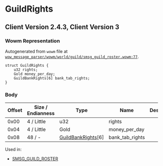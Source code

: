 # GuildRights

## Client Version 2.4.3, Client Version 3

### Wowm Representation

Autogenerated from `wowm` file at [`wow_message_parser/wowm/world/guild/smsg_guild_roster.wowm:77`](https://github.com/gtker/wow_messages/tree/main/wow_message_parser/wowm/world/guild/smsg_guild_roster.wowm#L77).
```rust,ignore
struct GuildRights {
    u32 rights;
    Gold money_per_day;
    GuildBankRights[6] bank_tab_rights;
}
```
### Body

| Offset | Size / Endianness | Type | Name | Description | Comment |
| ------ | ----------------- | ---- | ---- | ----------- | ------- |
| 0x00 | 4 / Little | u32 | rights |  |  |
| 0x04 | 4 / Little | Gold | money_per_day |  |  |
| 0x08 | 48 / - | [GuildBankRights](guildbankrights.md)[6] | bank_tab_rights |  |  |


Used in:
* [SMSG_GUILD_ROSTER](smsg_guild_roster.md)

